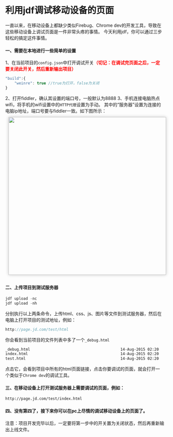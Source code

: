 # 利用jdf调试移动设备的页面

一直以来，在移动设备上都缺少类似Firebug、Chrome dev的开发工具，导致在这些移动设备上调试页面是一件非常头疼的事情。
今天利用jdf，你可以通过三步轻松的搞定这件事情。

#### 一、需要在本地进行一些简单的设置
1、在当前项目的`config.json`中打开调试开关<b style="color: red;">（切记：在调试完页面之后，一定要关闭此开关，然后重新输出项目）</b>
```javascript
"build":{
    "weinre": true //true为打开，false为关闭
}
```
2、打开fiddler，确认其设置的端口号，一般默认为8888
3、手机连接电脑热点wifi，将手机的wifi设置中的`HTTP代理`设置为手动。
其中的“服务器”设置为连接的电脑ip地址，端口号要与fiddler一致。如下图所示：
<img style="margin: 10px; box-shadow: 0 0 10px rgba(0,0,0,.2)" src="http://img30.360buyimg.com/uba/jfs/t2755/132/3822634990/56043/a37f6a33/579b1fddNe3759a60.png" height=500 alt="">

#### 二、上传项目到测试服务器

```javascript
jdf upload -nc
jdf upload -nh
```

分别执行以上两条命令，上传html、css、js、图片等文件到测试服务器，然后在电脑上打开项目的测试地址，例如：
```javascript
http://page.jd.com/test/html
```

你会看到当前项目的文件列表中多了一个`_debug.html`
```html
_debug.html                                        14-Aug-2015 02:20     390
index.html                                         14-Aug-2015 02:20    5831
test.html                                          14-Aug-2015 02:20     688
```
点击它，会看到项目中所有的html页面链接，点击你要调试的页面，就会打开一个类似于`Chrome dev`的调试工具。


#### 三、在移动设备上打开测试服务器上需要调试的页面，例如：
```html
http://page.jd.com/test/index.html
```

#### 四、没有第四了，接下来你可以在pc上尽情的调试移动设备上的页面了。

注意：项目开发完毕以后，一定要将第一步中的开关置为关闭状态，然后再重新输出上线文件。



